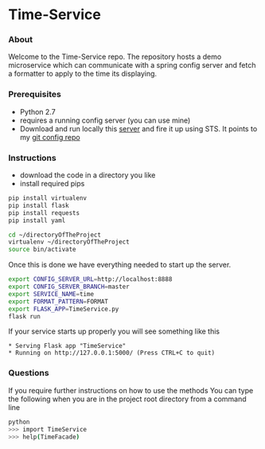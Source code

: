 # Time-Service

### About
Welcome to the Time-Service repo. The repository hosts a demo microservice which can communicate with a spring config server and fetch a formatter to apply to the time its displaying.

### Prerequisites
- Python 2.7
- requires a running config server (you can use mine)
- Download and run locally this  [server](https://github.com/billatr0n/Cloud_Config_Server_Local) and fire it up using STS. It points to my [git config repo](https://github.com/billatr0n/microservices-cloud-config)

### Instructions
- download the code in a directory you like
- install required pips  
```bash
pip install virtualenv
pip install flask
pip install requests
pip install yaml
```
```bash
cd ~/directoryOfTheProject
virtualenv ~/directoryOfTheProject
source bin/activate
```
Once this is done we have everything needed to start up the server.
```bash
export CONFIG_SERVER_URL=http://localhost:8888 
export CONFIG_SERVER_BRANCH=master
export SERVICE_NAME=time
export FORMAT_PATTERN=FORMAT
export FLASK_APP=TimeService.py
flask run
```
If your service starts up properly you will see something like this 
``` 
* Serving Flask app "TimeService"
* Running on http://127.0.0.1:5000/ (Press CTRL+C to quit)
```

### Questions
If you require further instructions on how to use the methods
You can type the following when you are in the project root directory from a command line
```bash
python
>>> import TimeService
>>> help(TimeFacade)
```


